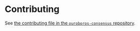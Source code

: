 # Contributing

See [the contributing file in the `ouroboros-consensus` repository](
https://github.com/input-output-hk/ouroboros-consensus/blob/main/CONTRIBUTING.md).